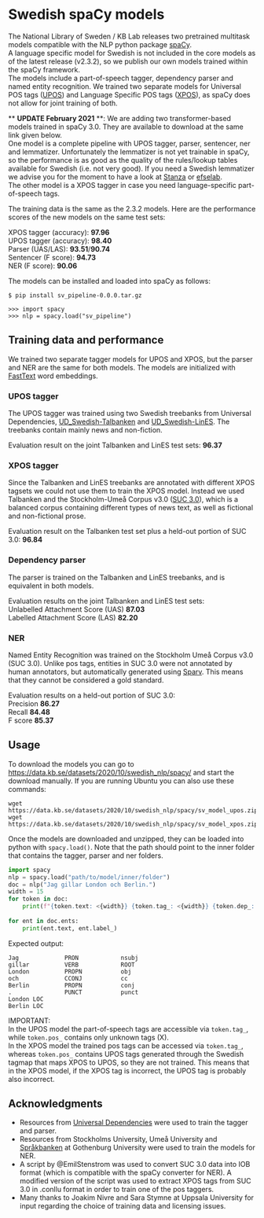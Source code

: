 # Swedish spaCy models

The National Library of Sweden / KB Lab releases two pretrained multitask models compatible with the NLP python package [spaCy](https://spacy.io/).  
A language specific model for Swedish is not included in the core models as of the latest release (v2.3.2), so we publish our own models trained within the spaCy framework.  
The models include a part-of-speech tagger, dependency parser and named entity recognition. We trained two separate models for Universal POS tags ([UPOS](https://universaldependencies.org/u/pos/)) and Language Specific POS tags ([XPOS](https://universaldependencies.org/sv/index.html)), as spaCy does not allow for joint training of both. 

** **UPDATE February 2021** **: We are adding two transformer-based models trained in spaCy 3.0. They are available to download at the same link given below.  
One model is a complete pipeline with UPOS tagger, parser, sentencer, ner and lemmatizer. Unfortunately the lemmatizer is not yet trainable in spaCy, so the performance is as good as the quality of the rules/lookup tables available for Swedish (i.e. not very good). If you need a Swedish lemmatizer we advise you for the moment to have a look at [Stanza](https://stanfordnlp.github.io/stanza/) or [efselab](https://github.com/robertostling/efselab/blob/master/README.md).  
The other model is a XPOS tagger in case you need language-specific part-of-speech tags.  

The training data is the same as the 2.3.2 models. Here are the performance scores of the new models on the same test sets:

XPOS tagger (accuracy): **97.96**  
UPOS tagger (accuracy): **98.40**  
Parser (UAS/LAS): **93.51**/**90.74**  
Sentencer (F score): **94.73**  
NER (F score): **90.06**

The models can be installed and loaded into spaCy as follows:  
```
$ pip install sv_pipeline-0.0.0.tar.gz

>>> import spacy
>>> nlp = spacy.load("sv_pipeline")
```


## Training data and performance

We trained two separate tagger models for UPOS and XPOS, but the parser and NER are the same for both models. The models are initialized with [FastText](https://fasttext.cc/docs/en/crawl-vectors.html) word embeddings.

### UPOS tagger

The UPOS tagger was trained using two Swedish treebanks from Universal Dependencies, [UD_Swedish-Talbanken](https://universaldependencies.org/treebanks/sv_talbanken/index.html) and [UD_Swedish-LinES](https://universaldependencies.org/treebanks/sv_lines/index.html). The treebanks contain mainly news and non-fiction.

Evaluation result on the joint Talbanken and LinES test sets: **96.37**


### XPOS tagger

Since the Talbanken and LinES treebanks are annotated with different XPOS tagsets we could not use them to train the XPOS model. Instead we used Talbanken and the Stockholm-Umeå Corpus v3.0 ([SUC 3.0](https://spraakbanken.gu.se/en/resources/suc3)), which is a balanced corpus containing different types of news text, as well as fictional and non-fictional prose.  

Evaluation result on the Talbanken test set plus a held-out portion of SUC 3.0: **96.84**

### Dependency parser

The parser is trained on the Talbanken and LinES treebanks, and is equivalent in both models.

Evaluation results on the joint Talbanken and LinES test sets:  
Unlabelled Attachment Score (UAS) **87.03**  
Labelled Attachment Score (LAS) **82.20**

### NER

Named Entity Recognition was trained on the Stockholm Umeå Corpus v3.0 (SUC 3.0). Unlike pos tags, entities in SUC 3.0 were not annotated by human annotators, but automatically generated using [Sparv](https://spraakbanken.gu.se/en/tools/sparv/annotations). This means that they cannot be considered a gold standard.

Evaluation results on a held-out portion of SUC 3.0:  
Precision **86.27**  
Recall **84.48**  
F score **85.37**


## Usage

To download the models you can go to https://data.kb.se/datasets/2020/10/swedish_nlp/spacy/ and start the download manually. If you are running Ubuntu you can also use these commands:

```
wget https://data.kb.se/datasets/2020/10/swedish_nlp/spacy/sv_model_upos.zip
wget https://data.kb.se/datasets/2020/10/swedish_nlp/spacy/sv_model_xpos.zip
```

Once the models are downloaded and unzipped, they can be loaded into python with `spacy.load()`. Note that the path should point to the inner folder that contains the tagger, parser and ner folders.

```python
import spacy
nlp = spacy.load("path/to/model/inner/folder")
doc = nlp("Jag gillar London och Berlin.")
width = 15
for token in doc:
    print(f"{token.text: <{width}} {token.tag_: <{width}} {token.dep_: <{width}}")
    
for ent in doc.ents:
    print(ent.text, ent.label_)
```

Expected output:
```
Jag             PRON            nsubj          
gillar          VERB            ROOT           
London          PROPN           obj            
och             CCONJ           cc             
Berlin          PROPN           conj           
.               PUNCT           punct          
London LOC
Berlin LOC
```

IMPORTANT:   
In the UPOS model the part-of-speech tags are accessible via `token.tag_`, while `token.pos_` contains only unknown tags (X).  
In the XPOS model the trained pos tags can be accessed via `token.tag_`, whereas `token.pos_` contains UPOS tags generated through the Swedish tagmap that maps XPOS to UPOS, so they are not trained. This means that in the XPOS model, if the XPOS tag is incorrect, the UPOS tag is probably also incorrect.

## Acknowledgments

* Resources from [Universal Dependencies](https://universaldependencies.org/) were used to train the tagger and parser.
* Resources from Stockholms University, Umeå University and [Språkbanken](https://spraakbanken.gu.se/) at Gothenburg University were used to train the models for NER.
* A script by @EmilStenstrom was used to convert SUC 3.0 data into IOB format (which is compatible with the spaCy converter for NER). A modified version of the script was used to extract XPOS tags from SUC 3.0 in .conllu format in order to train one of the pos taggers.
* Many thanks to Joakim Nivre and Sara Stymne at Uppsala University for input regarding the choice of training data and licensing issues.
